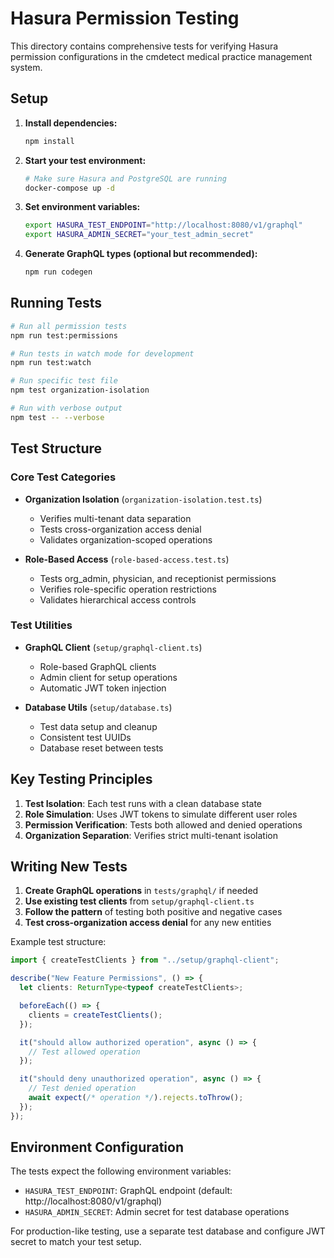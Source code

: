 # Hasura Permission Testing

This directory contains comprehensive tests for verifying Hasura permission configurations in the cmdetect medical practice management system.

## Setup

1. **Install dependencies:**

   ```bash
   npm install
   ```

2. **Start your test environment:**

   ```bash
   # Make sure Hasura and PostgreSQL are running
   docker-compose up -d
   ```

3. **Set environment variables:**

   ```bash
   export HASURA_TEST_ENDPOINT="http://localhost:8080/v1/graphql"
   export HASURA_ADMIN_SECRET="your_test_admin_secret"
   ```

4. **Generate GraphQL types (optional but recommended):**
   ```bash
   npm run codegen
   ```

## Running Tests

```bash
# Run all permission tests
npm run test:permissions

# Run tests in watch mode for development
npm run test:watch

# Run specific test file
npm test organization-isolation

# Run with verbose output
npm test -- --verbose
```

## Test Structure

### Core Test Categories

- **Organization Isolation** (`organization-isolation.test.ts`)

  - Verifies multi-tenant data separation
  - Tests cross-organization access denial
  - Validates organization-scoped operations

- **Role-Based Access** (`role-based-access.test.ts`)
  - Tests org_admin, physician, and receptionist permissions
  - Verifies role-specific operation restrictions
  - Validates hierarchical access controls

### Test Utilities


- **GraphQL Client** (`setup/graphql-client.ts`)

  - Role-based GraphQL clients
  - Admin client for setup operations
  - Automatic JWT token injection

- **Database Utils** (`setup/database.ts`)
  - Test data setup and cleanup
  - Consistent test UUIDs
  - Database reset between tests

## Key Testing Principles

1. **Test Isolation**: Each test runs with a clean database state
2. **Role Simulation**: Uses JWT tokens to simulate different user roles
3. **Permission Verification**: Tests both allowed and denied operations
4. **Organization Separation**: Verifies strict multi-tenant isolation

## Writing New Tests

1. **Create GraphQL operations** in `tests/graphql/` if needed
2. **Use existing test clients** from `setup/graphql-client.ts`
3. **Follow the pattern** of testing both positive and negative cases
4. **Test cross-organization access denial** for any new entities

Example test structure:

```typescript
import { createTestClients } from "../setup/graphql-client";

describe("New Feature Permissions", () => {
  let clients: ReturnType<typeof createTestClients>;

  beforeEach(() => {
    clients = createTestClients();
  });

  it("should allow authorized operation", async () => {
    // Test allowed operation
  });

  it("should deny unauthorized operation", async () => {
    // Test denied operation
    await expect(/* operation */).rejects.toThrow();
  });
});
```

## Environment Configuration

The tests expect the following environment variables:

- `HASURA_TEST_ENDPOINT`: GraphQL endpoint (default: http://localhost:8080/v1/graphql)
- `HASURA_ADMIN_SECRET`: Admin secret for test database operations

For production-like testing, use a separate test database and configure JWT secret to match your test setup.

